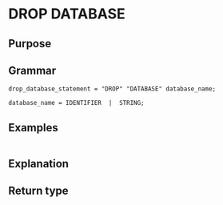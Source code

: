 # DROP DATABASE

## Purpose

## Grammar

```
drop_database_statement = "DROP" "DATABASE" database_name; 

database_name = IDENTIFIER  |  STRING; 

```

## Examples

```
```

## Explanation



## Return type



